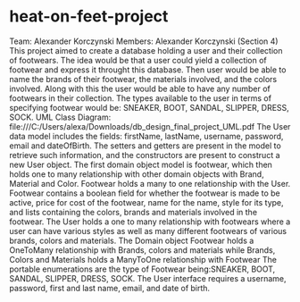 # heat-on-feet-project
Team: Alexander Korczynski
Members: Alexander Korczynski (Section 4)
This project aimed to create a database holding a user and their collection of footwears. The idea would be that a user could yield a collection of footwear and express
it throught this database. Then user would be able to name the brands of their footwear, the materials involved, and the colors involved. Along with this the user would
be able to have any number of footwears in their collection. The types available to the user in terms of specifying footwear would be:
SNEAKER, BOOT, SANDAL, SLIPPER, DRESS, SOCK.
UML Class Diagram: file:///C:/Users/alexa/Downloads/db_design_final_project_UML.pdf
The User data model includes the fields: firstName, lastName, username, password, email and dateOfBirth. The setters and getters are present in the model to retrieve such
information, and the constructors are present to construct a new User object.
The first domain object model is footwear, which then holds one to many relationship with other domain objects with Brand, Material and Color. Footwear holds a many to one
relationship with the User. Footwear contains a boolean field for whether the footwear is made to be active, price for cost of the footwear, name for the name, style for its type,
and lists containing the colors, brands and materials involved in the footwear.
The User holds a one to many relationship with footwears where a user can have various styles as well as many different footwears of various brands, colors and materials.
The Domain object Footwear holds a OneToMany relationship with Brands, colors and materials while Brands, Colors and Materials holds a ManyToOne relationship with Footwear
The portable enumerations are the type of Footwear being:SNEAKER, BOOT, SANDAL, SLIPPER, DRESS, SOCK.
The User interface requires a username, password, first and last name, email, and date of birth.


